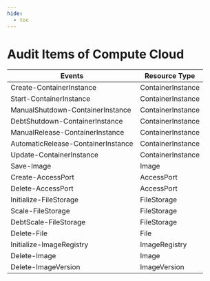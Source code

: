 ```yaml
---
hide:
  - toc
---
```


# Audit Items of Compute Cloud

| Events | Resource Type |
| --- | --- |
| Create-ContainerInstance | ContainerInstance |
| Start-ContainerInstance | ContainerInstance |
| ManualShutdown-ContainerInstance | ContainerInstance |
| DebtShutdown-ContainerInstance | ContainerInstance |
| ManualRelease-ContainerInstance | ContainerInstance |
| AutomaticRelease-ContainerInstance | ContainerInstance |
| Update-ContainerInstance | ContainerInstance |
| Save-Image | Image |
| Create-AccessPort | AccessPort |
| Delete-AccessPort | AccessPort |
| Initialize-FileStorage | FileStorage |
| Scale-FileStorage | FileStorage |
| DebtScale-FileStorage | FileStorage |
| Delete-File | File |
| Initialize-ImageRegistry | ImageRegistry |
| Delete-Image | Image |
| Delete-ImageVersion | ImageVersion |
